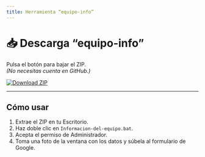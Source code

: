 ```yaml
---
title: Herramienta “equipo-info”
---
```


# 📥 Descarga “equipo-info”

Pulsa el botón para bajar el ZIP.  
_(No necesitas cuenta en GitHub.)_

[![Download ZIP](https://img.shields.io/badge/Descargar-ZIP-blue)](https://github.com/Cubetic/info-puesto-seguro/releases/latest/download/info-puesto-seguro.zip)

---

## Cómo usar

1. Extrae el ZIP en tu Escritorio.  
2. Haz doble clic en `Informacion-del-equipo.bat`.  
3. Acepta el permiso de Administrador.  
4. Toma una foto de la ventana con los datos y súbela al formulario de Google.